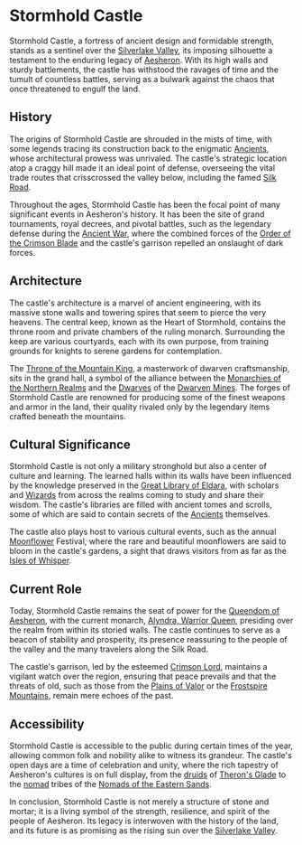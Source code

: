 # Stormhold Castle

Stormhold Castle, a fortress of ancient design and formidable strength, stands as a sentinel over the [Silverlake Valley](Silverlake%20Valley.md), its imposing silhouette a testament to the enduring legacy of [Aesheron](Aesheron.md). With its high walls and sturdy battlements, the castle has withstood the ravages of time and the tumult of countless battles, serving as a bulwark against the chaos that once threatened to engulf the land.

## History

The origins of Stormhold Castle are shrouded in the mists of time, with some legends tracing its construction back to the enigmatic [Ancients](Ancients.md), whose architectural prowess was unrivaled. The castle's strategic location atop a craggy hill made it an ideal point of defense, overseeing the vital trade routes that crisscrossed the valley below, including the famed [Silk Road](Silk%20Road.md).

Throughout the ages, Stormhold Castle has been the focal point of many significant events in Aesheron's history. It has been the site of grand tournaments, royal decrees, and pivotal battles, such as the legendary defense during the [Ancient War](Ancient%20War.md), where the combined forces of the [Order of the Crimson Blade](Order%20of%20the%20Crimson%20Blade.md) and the castle's garrison repelled an onslaught of dark forces.

## Architecture

The castle's architecture is a marvel of ancient engineering, with its massive stone walls and towering spires that seem to pierce the very heavens. The central keep, known as the Heart of Stormhold, contains the throne room and private chambers of the ruling monarch. Surrounding the keep are various courtyards, each with its own purpose, from training grounds for knights to serene gardens for contemplation.

The [Throne of the Mountain King](Throne%20of%20the%20Mountain%20King.md), a masterwork of dwarven craftsmanship, sits in the grand hall, a symbol of the alliance between the [Monarchies of the Northern Realms](Monarchies%20of%20the%20Northern%20Realms.md) and the [Dwarves](Dwarves.md) of the [Dwarven Mines](Dwarven%20Mines.md). The forges of Stormhold Castle are renowned for producing some of the finest weapons and armor in the land, their quality rivaled only by the legendary items crafted beneath the mountains.

## Cultural Significance

Stormhold Castle is not only a military stronghold but also a center of culture and learning. The learned halls within its walls have been influenced by the knowledge preserved in the [Great Library of Eldara](Great%20Library%20of%20Eldara.md), with scholars and [Wizards](Wizards.md) from across the realms coming to study and share their wisdom. The castle's libraries are filled with ancient tomes and scrolls, some of which are said to contain secrets of the [Ancients](Ancients.md) themselves.

The castle also plays host to various cultural events, such as the annual [Moonflower](Moonflower.md) Festival, where the rare and beautiful moonflowers are said to bloom in the castle's gardens, a sight that draws visitors from as far as the [Isles of Whisper](Isles%20of%20Whisper.md).

## Current Role

Today, Stormhold Castle remains the seat of power for the [Queendom of Aesheron](Queendom%20of%20Aesheron.md), with the current monarch, [Alyndra, Warrior Queen](Alyndra%2C%20Warrior%20Queen.md), presiding over the realm from within its storied walls. The castle continues to serve as a beacon of stability and prosperity, its presence reassuring to the people of the valley and the many travelers along the Silk Road.

The castle's garrison, led by the esteemed [Crimson Lord](Crimson%20Lord.md), maintains a vigilant watch over the region, ensuring that peace prevails and that the threats of old, such as those from the [Plains of Valor](Plains%20of%20Valor.md) or the [Frostspire Mountains](Frostspire%20Mountains.md), remain mere echoes of the past.

## Accessibility

Stormhold Castle is accessible to the public during certain times of the year, allowing common folk and nobility alike to witness its grandeur. The castle's open days are a time of celebration and unity, where the rich tapestry of Aesheron's cultures is on full display, from the [druids](druids.md) of [Theron's Glade](Theron's%20Glade.md) to the [nomad](nomad.md) tribes of the [Nomads of the Eastern Sands](Nomads%20of%20the%20Eastern%20Sands.md).

In conclusion, Stormhold Castle is not merely a structure of stone and mortar; it is a living symbol of the strength, resilience, and spirit of the people of Aesheron. Its legacy is interwoven with the history of the land, and its future is as promising as the rising sun over the [Silverlake Valley](Silverlake%20Valley.md).